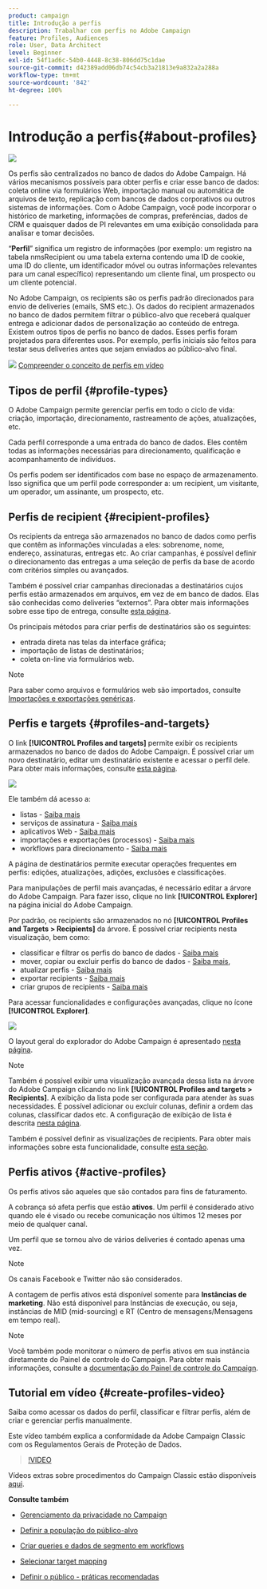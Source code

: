 ```yaml
---
product: campaign
title: Introdução a perfis
description: Trabalhar com perfis no Adobe Campaign
feature: Profiles, Audiences
role: User, Data Architect
level: Beginner
exl-id: 54f1ad6c-54b0-4448-8c38-806dd75c1dae
source-git-commit: d42389add06db74c54cb3a21813e9a832a2a288a
workflow-type: tm+mt
source-wordcount: '842'
ht-degree: 100%

---
```


# Introdução a perfis{#about-profiles}

![](../../assets/v7-only.svg)

Os perfis são centralizados no banco de dados do Adobe Campaign. Há vários mecanismos possíveis para obter perfis e criar esse banco de dados: coleta online via formulários Web, importação manual ou automática de arquivos de texto, replicação com bancos de dados corporativos ou outros sistemas de informações. Com o Adobe Campaign, você pode incorporar o histórico de marketing, informações de compras, preferências, dados de CRM e quaisquer dados de PI relevantes em uma exibição consolidada para analisar e tomar decisões.

“**Perfil**” significa um registro de informações (por exemplo: um registro na tabela nmsRecipient ou uma tabela externa contendo uma ID de cookie, uma ID do cliente, um identificador móvel ou outras informações relevantes para um canal específico) representando um cliente final, um prospecto ou um cliente potencial.

No Adobe Campaign, os recipients são os perfis padrão direcionados para envio de deliveries (emails, SMS etc.). Os dados do recipient armazenados no banco de dados permitem filtrar o público-alvo que receberá qualquer entrega e adicionar dados de personalização ao conteúdo de entrega. Existem outros tipos de perfis no banco de dados. Esses perfis foram projetados para diferentes usos. Por exemplo, perfis iniciais são feitos para testar seus deliveries antes que sejam enviados ao público-alvo final.

![](assets/do-not-localize/how-to-video.png) [Compreender o conceito de perfis em vídeo](#create-profiles-video)

## Tipos de perfil {#profile-types}

O Adobe Campaign permite gerenciar perfis em todo o ciclo de vida: criação, importação, direcionamento, rastreamento de ações, atualizações, etc.

Cada perfil corresponde a uma entrada do banco de dados. Eles contêm todas as informações necessárias para direcionamento, qualificação e acompanhamento de indivíduos.

Os perfis podem ser identificados com base no espaço de armazenamento. Isso significa que um perfil pode corresponder a: um recipient, um visitante, um operador, um assinante, um prospecto, etc.

## Perfis de recipient {#recipient-profiles}

Os recipients da entrega são armazenados no banco de dados como perfis que contêm as informações vinculadas a eles: sobrenome, nome, endereço, assinaturas, entregas etc. Ao criar campanhas, é possível definir o direcionamento das entregas a uma seleção de perfis da base de acordo com critérios simples ou avançados.

Também é possível criar campanhas direcionadas a destinatários cujos perfis estão armazenados em arquivos, em vez de em banco de dados. Elas são conhecidas como deliveries “externos”. Para obter mais informações sobre esse tipo de entrega, consulte [esta página](../../delivery/using/steps-defining-the-target-population.md#selecting-external-recipients).

Os principais métodos para criar perfis de destinatários são os seguintes:

* entrada direta nas telas da interface gráfica;
* importação de listas de destinatários;
* coleta on-line via formulários web.

>[!NOTE]
>
>Para saber como arquivos e formulários web são importados, consulte [Importações e exportações genéricas](../../platform/using/get-started-data-import-export.md).

## Perfis e targets {#profiles-and-targets}

O link **[!UICONTROL Profiles and targets]** permite exibir os recipients armazenados no banco de dados do Adobe Campaign. É possível criar um novo destinatário, editar um destinatário existente e acessar o perfil dele. Para obter mais informações, consulte [esta página](../../platform/using/editing-a-profile.md).

![](assets/d_ncs_user_interface_target_link.png)

Ele também dá acesso a:

* listas - [Saiba mais](../../platform/using/creating-and-managing-lists.md)
* serviços de assinatura - [Saiba mais](../../delivery/using/managing-subscriptions.md)
* aplicativos Web - [Saiba mais](../../web/using/about-web-applications.md)
* importações e exportações (processos) - [Saiba mais](../../platform/using/about-generic-imports-exports.md)
* workflows para direcionamento - [Saiba mais](../../workflow/using/building-a-workflow.md#implementation-steps-)

A página de destinatários permite executar operações frequentes em perfis: edições, atualizações, adições, exclusões e classificações.

Para manipulações de perfil mais avançadas, é necessário editar a árvore do Adobe Campaign. Para fazer isso, clique no link **[!UICONTROL Explorer]** na página inicial do Adobe Campaign.

Por padrão, os recipients são armazenados no nó **[!UICONTROL Profiles and Targets > Recipients]** da árvore. É possível criar recipients nesta visualização, bem como:

* classificar e filtrar os perfis do banco de dados - [Saiba mais](../../platform/using/filtering-options.md)
* mover, copiar ou excluir perfis do banco de dados - [Saiba mais](../../platform/using/managing-profiles.md),
* atualizar perfis - [Saiba mais](../../platform/using/updating-data.md)
* exportar recipients - [Saiba mais](../../platform/using/exporting-and-importing-profiles.md)
* criar grupos de recipients - [Saiba mais](../../platform/using/creating-and-managing-lists.md)

Para acessar funcionalidades e configurações avançadas, clique no ícone **[!UICONTROL Explorer]**.

![](assets/d_ncs_user_interface01.png)

O layout geral do explorador do Adobe Campaign é apresentado [nesta página](../../platform/using/adobe-campaign-explorer.md).

>[!NOTE]
>
>Também é possível exibir uma visualização avançada dessa lista na árvore do Adobe Campaign clicando no link **[!UICONTROL Profiles and targets > Recipients]**. A exibição da lista pode ser configurada para atender às suas necessidades. É possível adicionar ou excluir colunas, definir a ordem das colunas, classificar dados etc. A configuração de exibição de lista é descrita [nesta página](../../platform/using/adobe-campaign-ui-lists.md).
>
>Também é possível definir as visualizações de recipients. Para obter mais informações sobre esta funcionalidade, consulte [esta seção](../../platform/using/access-management-folders.md).

## Perfis ativos {#active-profiles}

Os perfis ativos são aqueles que são contados para fins de faturamento.

A cobrança só afeta perfis que estão **ativos**. Um perfil é considerado ativo quando ele é visado ou recebe comunicação nos últimos 12 meses por meio de qualquer canal.

Um perfil que se tornou alvo de vários deliveries é contado apenas uma vez.

>[!NOTE]
>
>Os canais Facebook e Twitter não são considerados.

A contagem de perfis ativos está disponível somente para **Instâncias de marketing**. Não está disponível para Instâncias de execução, ou seja, instâncias de MID (mid-sourcing) e RT (Centro de mensagens/Mensagens em tempo real).

>[!NOTE]
>
>Você também pode monitorar o número de perfis ativos em sua instância diretamente do Painel de controle do Campaign. Para obter mais informações, consulte a [documentação do Painel de controle do Campaign](https://experienceleague.adobe.com/docs/control-panel/using/performance-monitoring/active-profiles-monitoring.html?lang=pt-BR).

## Tutorial em vídeo {#create-profiles-video}

Saiba como acessar os dados do perfil, classificar e filtrar perfis, além de criar e gerenciar perfis manualmente.

Este vídeo também explica a conformidade da Adobe Campaign Classic com os Regulamentos Gerais de Proteção de Dados.

>[!VIDEO](https://video.tv.adobe.com/v/35611?quality=12)

Vídeos extras sobre procedimentos do Campaign Classic estão disponíveis [aqui](https://experienceleague.adobe.com/docs/campaign-classic-learn/tutorials/overview.html?lang=pt-BR).

**Consulte também**

* [Gerenciamento da privacidade no Campaign](https://helpx.adobe.com/br/campaign/kb/acc-privacy.html)

* [Definir a população do público-alvo](../../delivery/using/define-the-right-audience.md)

* [Criar queries e dados de segmento em workflows](../../workflow/using/targeting-data.md)

* [Selecionar target mapping](../../delivery/using/selecting-a-target-mapping.md)

* [Definir o público - práticas recomendadas](../../delivery/using/define-the-right-audience.md)
